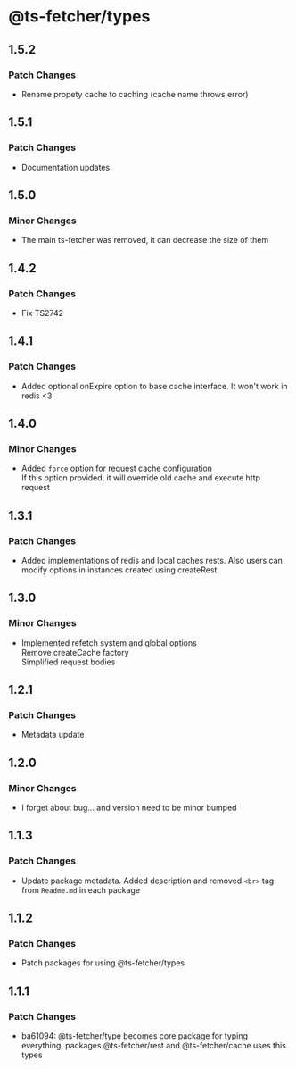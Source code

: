 # @ts-fetcher/types

## 1.5.2

### Patch Changes

- Rename propety cache to caching (cache name throws error)

## 1.5.1

### Patch Changes

- Documentation updates

## 1.5.0

### Minor Changes

- The main ts-fetcher was removed, it can decrease the size of them

## 1.4.2

### Patch Changes

- Fix TS2742

## 1.4.1

### Patch Changes

- Added optional onExpire option to base cache interface. It won't work in redis <3

## 1.4.0

### Minor Changes

- Added `force` option for request cache configuration <br>
  If this option provided, it will override old cache and execute http request

## 1.3.1

### Patch Changes

- Added implementations of redis and local caches rests. Also users can modify options in instances created using createRest

## 1.3.0

### Minor Changes

- Implemented refetch system and global options <br>
  Remove createCache factory <br>
  Simplified request bodies

## 1.2.1

### Patch Changes

- Metadata update

## 1.2.0

### Minor Changes

- I forget about bug... and version need to be minor bumped

## 1.1.3

### Patch Changes

- Update package metadata. Added description and removed `<br>` tag from `Readme.md` in each package

## 1.1.2

### Patch Changes

- Patch packages for using @ts-fetcher/types

## 1.1.1

### Patch Changes

- ba61094: @ts-fetcher/type becomes core package for typing everything, packages @ts-fetcher/rest and @ts-fetcher/cache uses this types
